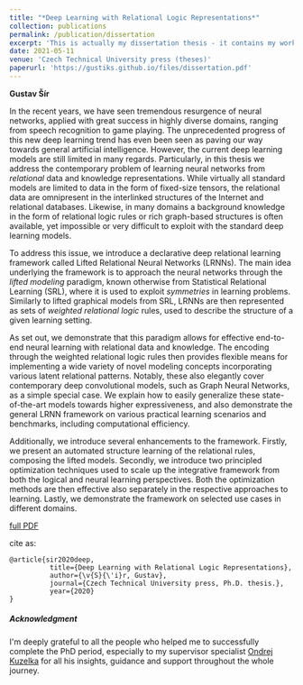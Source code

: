 ```yaml
---
title: "*Deep Learning with Relational Logic Representations*"
collection: publications
permalink: /publication/dissertation
excerpt: 'This is actually my dissertation thesis - it contains my work on deep relational learning.'
date: 2021-05-11
venue: 'Czech Technical University press (theses)'
paperurl: 'https://gustiks.github.io/files/dissertation.pdf'
---
```


**Gustav Šír**

In the recent years, we have seen tremendous resurgence of neural networks, applied with great success in highly diverse domains, ranging from speech recognition to game playing. The unprecedented progress of this new deep learning trend has even been seen as paving our way towards general artificial intelligence.
However, the current deep learning models are still limited in many regards.
Particularly, in this thesis we address the contemporary problem of learning neural networks from *relational* data and knowledge representations. While virtually all standard models are limited to data in the form of fixed-size tensors, the relational data are omnipresent in the interlinked structures of the Internet and relational databases. Likewise, in many domains a background knowledge in the form of relational logic rules or rich graph-based structures is often available, yet impossible or very difficult to exploit with the standard deep learning models.

To address this issue, we introduce a declarative deep relational learning framework called Lifted Relational Neural Networks (LRNNs). The main idea underlying the framework is to approach the neural networks through the *lifted modeling* paradigm, known otherwise from Statistical Relational Learning (SRL), where it is used to exploit *symmetries* in learning problems. Similarly to lifted graphical models from SRL, LRNNs are then represented as sets of *weighted relational logic* rules, used to describe the structure of a given learning setting. 

As set out, we demonstrate that this paradigm allows for effective end-to-end neural learning with relational data and knowledge. The encoding through the weighted relational logic rules then provides flexible means for implementing a wide variety of novel modeling concepts incorporating various latent relational patterns. Notably, these also elegantly cover contemporary deep convolutional models, such as Graph Neural Networks, as a simple special case. We explain how to easily generalize these state-of-the-art models towards higher expressiveness, and also demonstrate the general LRNN framework on various practical learning scenarios and benchmarks, including computational efficiency.

Additionally, we introduce several enhancements to the framework. Firstly, we present an automated structure learning of the relational rules, composing the lifted models. Secondly, we introduce two principled optimization techniques used to scale up the integrative framework from both the logical and neural learning perspectives. Both the optimization methods are then effective also separately in the respective approaches to learning. Lastly, we demonstrate the framework on selected use cases in different domains.

[full PDF](/files/dissertation.pdf)


cite as:
```
@article{sir2020deep,
          title={Deep Learning with Relational Logic Representations},
          author={\v{S}{\'i}r, Gustav},
          journal={Czech Technical University press, Ph.D. thesis.},
          year={2020}
}
```

##### Acknowledgment

I'm deeply grateful to all the people who helped me to successfully complete the PhD period, especially to my supervisor specialist [Ondrej Kuzelka](https://ida.fel.cvut.cz/~kuzelka/) for all his insights, guidance and support throughout the whole journey.
